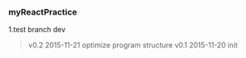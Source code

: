 ### myReactPractice

1.test branch dev


> v0.2 2015-11-21 optimize program structure
> v0.1 2015-11-20 init 
